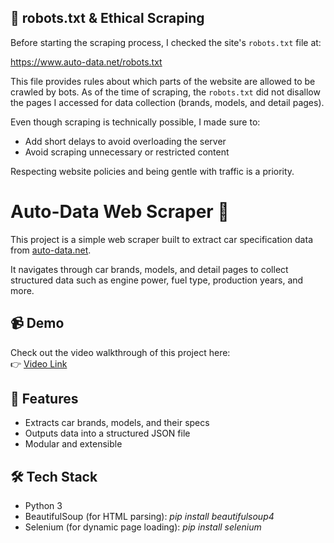 ## 🤖 robots.txt & Ethical Scraping

Before starting the scraping process, I checked the site's `robots.txt` file at:

https://www.auto-data.net/robots.txt

This file provides rules about which parts of the website are allowed to be crawled by bots. As of the time of scraping, the `robots.txt` did not disallow the pages I accessed for data collection (brands, models, and detail pages).

Even though scraping is technically possible, I made sure to:

- Add short delays to avoid overloading the server
- Avoid scraping unnecessary or restricted content

Respecting website policies and being gentle with traffic is a priority.

# Auto-Data Web Scraper 🚗

This project is a simple web scraper built to extract car specification data from [auto-data.net](https://www.auto-data.net/en/allbrands).

It navigates through car brands, models, and detail pages to collect structured data such as engine power, fuel type, production years, and more.

## 📹 Demo

Check out the video walkthrough of this project here:  
👉 [Video Link](#)

## 📂 Features

- Extracts car brands, models, and their specs
- Outputs data into a structured JSON file
- Modular and extensible

## 🛠️ Tech Stack

- Python 3
- BeautifulSoup (for HTML parsing): *pip install beautifulsoup4*
- Selenium (for dynamic page loading): *pip install selenium*


